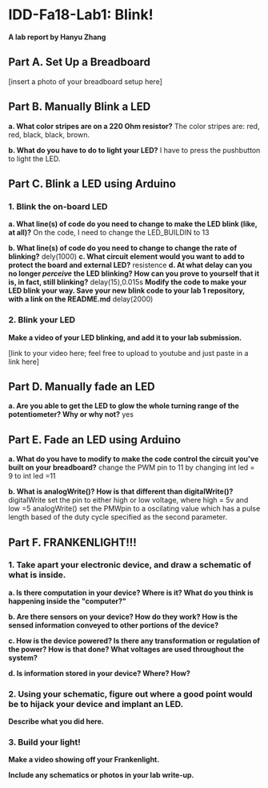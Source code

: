 # IDD-Fa18-Lab1: Blink!

**A lab report by Hanyu Zhang**

## Part A. Set Up a Breadboard

[insert a photo of your breadboard setup here]


## Part B. Manually Blink a LED

**a. What color stripes are on a 220 Ohm resistor?**
The color stripes are: red, red, black, black, brown.

**b. What do you have to do to light your LED?**
I have to press the pushbutton to light the LED.



## Part C. Blink a LED using Arduino

### 1. Blink the on-board LED

**a. What line(s) of code do you need to change to make the LED blink (like, at all)?**
On the code, I need to change the LED_BUILDIN to 13

**b. What line(s) of code do you need to change to change the rate of blinking?**
dely(1000)
**c. What circuit element would you want to add to protect the board and external LED?**
resistence
**d. At what delay can you no longer *perceive* the LED blinking? How can you prove to yourself that it is, in fact, still blinking?**
delay(15),0.015s
**Modify the code to make your LED blink your way. Save your new blink code to your lab 1 repository, with a link on the README.md**
delay(2000)


### 2. Blink your LED

**Make a video of your LED blinking, and add it to your lab submission.**

[link to your video here; feel free to upload to youtube and just paste in a link here]


## Part D. Manually fade an LED

**a. Are you able to get the LED to glow the whole turning range of the potentiometer? Why or why not?**
yes

## Part E. Fade an LED using Arduino

**a. What do you have to modify to make the code control the circuit you've built on your breadboard?**
change the PWM pin to 11 by changing int led = 9 to int led =11

**b. What is analogWrite()? How is that different than digitalWrite()?**
digitalWrite set the pin to either high or low voltage, where high = 5v and low =5
analogWrite() set the PMWpin to a oscilating value which has a pulse length based of the duty cycle specified as the second parameter.

## Part F. FRANKENLIGHT!!!

### 1. Take apart your electronic device, and draw a schematic of what is inside. 

**a. Is there computation in your device? Where is it? What do you think is happening inside the "computer?"**

**b. Are there sensors on your device? How do they work? How is the sensed information conveyed to other portions of the device?**

**c. How is the device powered? Is there any transformation or regulation of the power? How is that done? What voltages are used throughout the system?**

**d. Is information stored in your device? Where? How?**

### 2. Using your schematic, figure out where a good point would be to hijack your device and implant an LED.

**Describe what you did here.**

### 3. Build your light!

**Make a video showing off your Frankenlight.**

**Include any schematics or photos in your lab write-up.**
